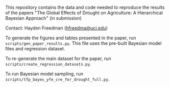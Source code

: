 This repository contains the data and code needed to reproduce the results of the papers "The Global Effects of Drought on Agriculture: A Hierarchical Bayesian Approach" (in submission)

Contact: Hayden Freedman (hfreedma@uci.edu)

To generate the figures and tables presented in the paper, run `scripts/gen_paper_results.py`. This file uses the pre-built Bayesian model files and regression dataset.

To re-generate the main dataset for the paper, run `scripts/create_regression_datasets.py`.

To run Bayesian model sampling, run `scripts/tfp_bayes_yfe_cre_for_drought_full.py`.
